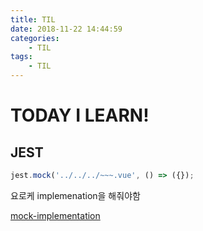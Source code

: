 ```yaml
---
title: TIL
date: 2018-11-22 14:44:59
categories:
    - TIL
tags:
    - TIL
---
```


# TODAY I LEARN!

## JEST

``` javascript
jest.mock('../../../~~~.vue', () => ({});
```
요로케 implemenation을 해줘야함

[mock-implementation](https://jestjs.io/docs/en/mock-functions#mock-implementations)
